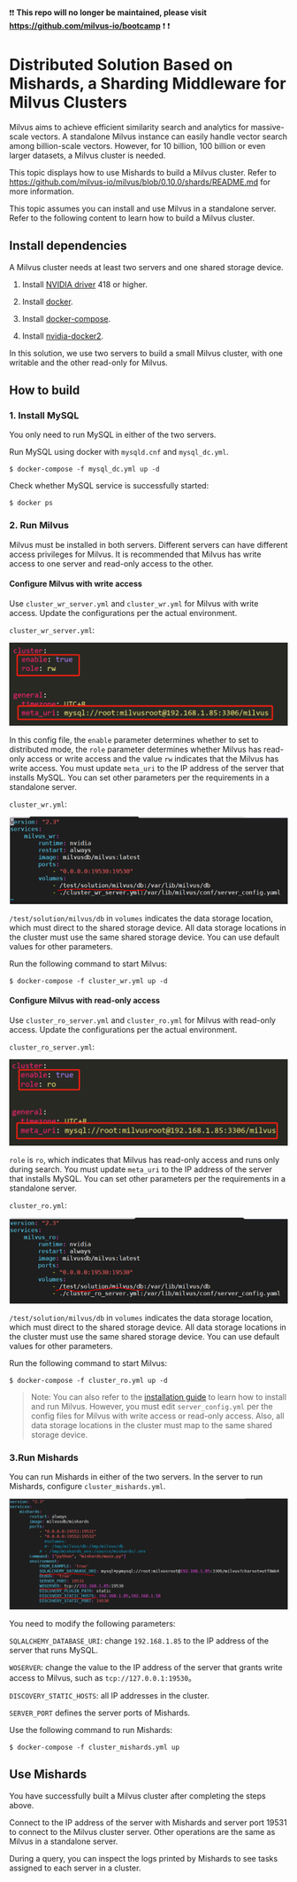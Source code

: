 :exclamation::exclamation: **This repo will no longer be maintained, please visit https://github.com/milvus-io/bootcamp** :exclamation: :exclamation:

# Distributed Solution Based on Mishards, a Sharding Middleware for Milvus Clusters

Milvus aims to achieve efficient similarity search and analytics for massive-scale vectors. A standalone Milvus instance can easily handle vector search among billion-scale vectors. However, for 10 billion, 100 billion or even larger datasets, a Milvus cluster is needed.

This topic displays how to use Mishards to build a Milvus cluster. Refer to https://github.com/milvus-io/milvus/blob/0.10.0/shards/README.md for more information.

This topic assumes you can install and use Milvus in a standalone server. Refer to the following content to learn how to build a Milvus cluster.

## Install dependencies

A Milvus cluster needs at least two servers and one shared storage device.

1. Install [NVIDIA driver](https://www.nvidia.com/Download/index.aspx) 418 or higher.

2. Install [docker](https://docs.docker.com/install/linux/docker-ce/ubuntu/).

3. Install [docker-compose](https://docs.docker.com/compose/install/).

4. Install [nvidia-docker2](https://github.com/nvidia/nvidia-docker/wiki/Installation-(version-2.0)).

In this solution, we use two servers to build a small Milvus cluster, with one writable and the other read-only for Milvus.

## How to build

### 1. Install MySQL

You only need to run MySQL in either of the two servers.

Run MySQL using docker with `mysqld.cnf` and `mysql_dc.yml`.

```shell
$ docker-compose -f mysql_dc.yml up -d
```

Check whether MySQL service is successfully started:

```shell
$ docker ps
```

### 2. Run Milvus

Milvus must be installed in both servers. Different servers can have different access privileges for Milvus. It is recommended that Milvus has write access to one server and read-only access to the other.

#### Configure Milvus with write access

Use `cluster_wr_server.yml` and `cluster_wr.yml` for Milvus with write access. Update the configurations per the actual environment.

`cluster_wr_server.yml`:

![1577780602167](pic/image-1.png)

In this config file, the `enable` parameter determines whether to set to distributed mode, the `role` parameter determines whether Milvus has read-only access or write access and the value `rw` indicates that the Milvus has write access. You must update `meta_uri` to the IP address of the server that installs MySQL. You can set other parameters per the requirements in a standalone server.

`cluster_wr.yml`:

![1577931601864](pic/1577931601864.png)

`/test/solution/milvus/db` in `volumes` indicates the data storage location, which must direct to the shared storage device. All data storage locations in the cluster must use the same shared storage device. You can use default values for other parameters.

Run the following command to start Milvus:

```shell
$ docker-compose -f cluster_wr.yml up -d
```

#### Configure Milvus with read-only access

Use `cluster_ro_server.yml` and `cluster_ro.yml` for Milvus with read-only access. Update the configurations per the actual environment.

`cluster_ro_server.yml`:

![1577782332404](pic/image-2.png)

`role` is `ro`, which indicates that Milvus has read-only access and runs only during search. You must update `meta_uri` to the IP address of the server that installs MySQL. You can set other parameters per the requirements in a standalone server.

`cluster_ro.yml`:

![1577931719030](pic/1577931719030.png)

`/test/solution/milvus/db` in `volumes` indicates the data storage location, which must direct to the shared storage device. All data storage locations in the cluster must use the same shared storage device. You can use default values for other parameters.

Run the following command to start Milvus:

```shell
$ docker-compose -f cluster_ro.yml up -d
```

> Note: You can also refer to the [installation guide](https://milvus.io/docs/v0.7.1/guides/get_started/install_milvus/gpu_milvus_docker.md) to learn how to install and run Milvus. However, you must edit `server_config.yml` per the config files for Milvus with write access or read-only access. Also, all data storage locations in the cluster must map to the same shared storage device.

### 3.Run Mishards

You can run Mishards in either of the two servers. In the server to run Mishards, configure `cluster_mishards.yml`. 

![1577783243935](pic/1577783243935.png)

You need to modify the following parameters:

`SQLALCHEMY_DATABASE_URI`: change `192.168.1.85` to the IP address of the server that runs MySQL.

`WOSERVER`: change the value to the IP address of the server that grants write access to Milvus, such as `tcp://127.0.0.1:19530`。

`DISCOVERY_STATIC_HOSTS`: all IP addresses in the cluster.

`SERVER_PORT` defines the server ports of Mishards.

Use the following command to run Mishards:

```shell
$ docker-compose -f cluster_mishards.yml up
```

## Use Mishards

You have successfully built a Milvus cluster after completing the steps above.

Connect to the IP address of the server with Mishards and server port 19531 to connect to the Milvus cluster server. Other operations are the same as Milvus in a standalone server.

During a query, you can inspect the logs printed by Mishards to see tasks assigned to each server in a cluster.
